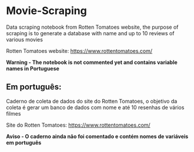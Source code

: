 # Movie-Scraping
Data scraping notebook from Rotten Tomatoes website, the purpose of scraping is to generate a database with name and up to 10 reviews of various movies</p>
Rotten Tomatoes website: https://www.rottentomatoes.com/</p>
<b>Warning - The notebook is not commented yet and contains variable names in Portuguese</b></p>

## Em português:
Caderno de coleta de dados do site do Rotten Tomatoes, o objetivo da coleta é gerar um banco de dados com nome e até 10 resenhas de vários filmes </p>
Site do Rotten Tomatoes: https://www.rottentomatoes.com/ </p>
<b> Aviso - O caderno ainda não foi comentado e contém nomes de variáveis em português </b>
